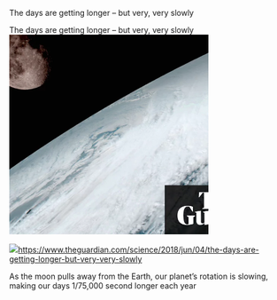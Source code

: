 The days are getting longer – but very, very slowly

The days are getting longer – but very, very slowly
![](../_resources/dc624a2f61fc03009827e0e70334d44e.png)

![](../_resources/7a04871cff3ba0935b821079a2b15c41.png)https://www.theguardian.com/science/2018/jun/04/the-days-are-getting-longer-but-very-very-slowly

As the moon pulls away from the Earth, our planet’s rotation is slowing, making our days 1/75,000 second longer each year